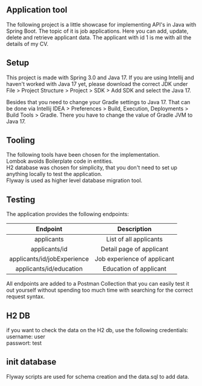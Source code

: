 ## Application tool
The following project is a little showcase for implementing API's in Java with Spring Boot.
The topic of it is job applications. Here you can add, update, delete and retrieve applicant data.
The applicant with id 1 is me with all the details of my CV.

## Setup
This project is made with Spring 3.0 and Java 17. If you are using Intellij and
haven't worked with Java 17 yet, please download the correct JDK under
File > Project Structure > Project > SDK > Add SDK and select the Java 17.

Besides that you need to change your Gradle settings to Java 17. That can be done via
Intellij IDEA > Preferences > Build, Execution, Deployments > Build Tools > Gradle.
There you have to change the value of Gradle JVM to Java 17.

## Tooling
The following tools have been chosen for the implementation. \
Lombok avoids Boilerplate code in entities. \
H2 database was chosen for simplicity, that you don't need to set up anything locally to test
the application.\
Flyway is used as higher level database migration tool.


## Testing
The application provides the following endpoints:

|  Endpoint  |         Description         | 
|:----------:|:---------------------------:|
| applicants |   List of all applicants    |
| applicants/id |  Detail page of applicant   |
| applicants/id/jobExperience | Job experience of applicant |
applicants/id/education |   Education of applicant    


All endpoints are added to a Postman Collection that you can easily test
it out yourself without spending too much time with searching for the correct request syntax.

## H2 DB
if you want to check the data on the H2 db, use the following credentials:\
username: user\
passwort: test

## init database
Flyway scripts are used for schema creation and the data.sql to add data.
